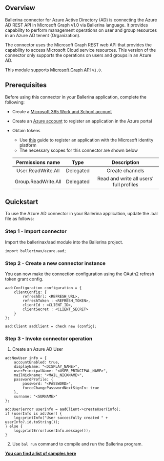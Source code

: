 ## Overview
Ballerina connector for Azure Active Directory (AD) is connecting the Azure AD REST API in Microsoft Graph v1.0 via Ballerina language. 
It provides capability to perform management operations on user and group resources in an Azure AD tenent 
(Organization).

The connector uses the Microsoft Graph REST web API that provides the capability to access Microsoft Cloud service resources. This version of the connector only supports the operations on users and groups in an Azure AD.
 
This module supports [Microsoft Graph API](https://docs.microsoft.com/en-us/graph/overview) `v1.0`. 

## Prerequisites
Before using this connector in your Ballerina application, complete the following:

* Create a [Microsoft 365 Work and School account](https://www.office.com/)
* Create an [Azure account](https://azure.microsoft.com/en-us/) to register an application in the Azure portal
* Obtain tokens
    - Use [this](https://docs.microsoft.com/en-us/graph/auth-register-app-v2) guide to register an application with the Microsoft identity platform
    - The necessary scopes for this connector are shown below

    | Permissions name              | Type      | Description                               |
    |:-----------------------------:|:---------:|:-----------------------------------------:|
    | User.ReadWrite.All            | Delegated | Create channels                           |
    | Group.ReadWrite.All           | Delegated | Read and write all users' full profiles   |

## Quickstart
To use the Azure AD connector in your Ballerina application, update the .bal file as follows:
### Step 1 - Import connector
Import the ballerinax/aad module into the Ballerina project.
```ballerina
import ballerinax/azure.aad;
```
### Step 2 - Create a new connector instance
You can now make the connection configuration using the OAuth2 refresh token grant config.
```ballerina
aad:Configuration configuration = {
    clientConfig: {
        refreshUrl: <REFRESH_URL>,
        refreshToken : <REFRESH_TOKEN>,
        clientId : <CLIENT_ID>,
        clientSecret : <CLIENT_SECRET>
    }
};

aad:Client aadClient = check new (config);
```
### Step 3 - Invoke connector operation

1. Create an Azure AD User
```ballerina
ad:NewUser info = {
    accountEnabled: true,
    displayName: "<DISPLAY_NAME>",
    userPrincipalName: "<USER_PRINCIPAL_NAME>",
    mailNickname: "<MAIL_NICKNAME>",
    passwordProfile: {
        password: "<PASSWORD>",
        forceChangePasswordNextSignIn: true
    },
    surname: "<SURNAME>"
};

ad:User|error userInfo = aadClient->createUser(info);
if (userInfo is ad:User) {
    log:printInfo("User succesfully created " + userInfo?.id.toString());
} else {
    log:printError(userInfo.message());
}
```
2. Use `bal run` command to compile and run the Ballerina program.

**[You can find a list of samples here](https://github.com/ballerina-platform/module-ballerinax-azure.ad/tree/master/aad/samples)**
